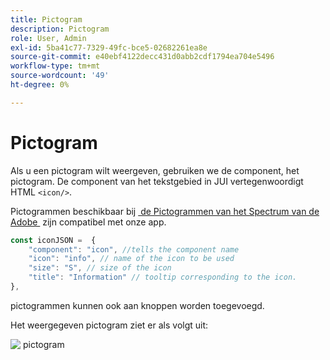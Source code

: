 ```yaml
---
title: Pictogram
description: Pictogram
role: User, Admin
exl-id: 5ba41c77-7329-49fc-bce5-02682261ea8e
source-git-commit: e40ebf4122decc431d0abb2cdf1794ea704e5496
workflow-type: tm+mt
source-wordcount: '49'
ht-degree: 0%

---
```


# Pictogram

Als u een pictogram wilt weergeven, gebruiken we de component, het pictogram.
De component van het tekstgebied in JUI vertegenwoordigt HTML `<icon/>`.

Pictogrammen beschikbaar bij [&#x200B; de Pictogrammen van het Spectrum van de Adobe &#x200B;](https://spectrum.adobe.com/page/icons/) zijn compatibel met onze app.

```js title="icon.js"
const iconJSON =  {
    "component": "icon", //tells the component name
    "icon": "info", // name of the icon to be used
    "size": "S", // size of the icon
    "title": "Information" // tooltip corresponding to the icon.
},
```

pictogrammen kunnen ook aan knoppen worden toegevoegd.

Het weergegeven pictogram ziet er als volgt uit:

![&#x200B; pictogram &#x200B;](./imgs/info_icon.png " Pictogram ")
